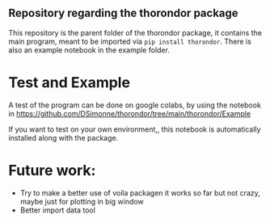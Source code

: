 ## Repository regarding the thorondor package
This repository is the parent folder of the thorondor package, it contains the main program, meant to be imported via `pip install thorondor`.
There is also an example notebook in the example folder.

# Test and Example
A test of the program can be done on google colabs, by using the notebook in https://github.com/DSimonne/thorondor/tree/main/thorondor/Example

If you want to test on your own environment,, this notebook is automatically installed along with the package.

# Future work:
* Try to make a better use of voila packagen it works so far but not crazy, maybe just for plotting in big window
* Better import data tool
